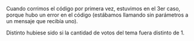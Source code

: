 Cuando corrimos el código por primera vez, estuvimos en el 3er caso, porque hubo un error en el código (estábamos llamando sin parámetros a un mensaje que recibía uno).

Distinto hubiese sido si la cantidad de votos del tema fuera distinto de 1.